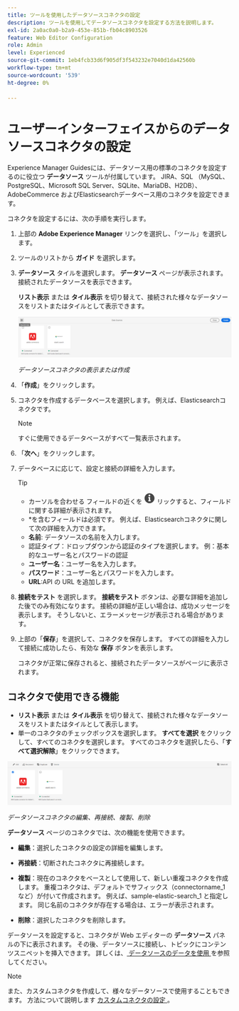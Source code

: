 ```yaml
---
title: ツールを使用したデータソースコネクタの設定
description: ツールを使用してデータソースコネクタを設定する方法を説明します。
exl-id: 2a0ac0a0-b2a9-453e-851b-fb04c8903526
feature: Web Editor Configuration
role: Admin
level: Experienced
source-git-commit: 1eb4fcb33d6f905df3f543232e7040d1da42560b
workflow-type: tm+mt
source-wordcount: '539'
ht-degree: 0%

---
```


# ユーザーインターフェイスからのデータソースコネクタの設定

Experience Manager Guidesには、データソース用の標準のコネクタを設定するのに役立つ **データソース** ツールが付属しています。 JIRA、SQL （MySQL、PostgreSQL、Microsoft SQL Server、SQLite、MariaDB、H2DB）、AdobeCommerce およびElasticsearchデータベース用のコネクタを設定できます。

コネクタを設定するには、次の手順を実行します。

1. 上部の **Adobe Experience Manager** リンクを選択し、「ツール」を選択します。
1. ツールのリストから **ガイド** を選択します。
1. **データソース** タイルを選択します。 **データソース** ページが表示されます。 接続されたデータソースを表示できます。

   **リスト表示** または **タイル表示** を切り替えて、接続された様々なデータソースをリストまたはタイルとして表示できます。

   <img src="./assets/data-sources-create-window.png" alt= "データソースページにリストされたデータソース" width="800">

   *データソースコネクタの表示または作成*
1. 「**作成**」をクリックします。
1. コネクタを作成するデータベースを選択します。 例えば、Elasticsearchコネクタです。
   >[!NOTE]
   >
   >すぐに使用できるデータベースがすべて一覧表示されます。

1. 「**次へ**」をクリックします。
1. データベースに応じて、設定と接続の詳細を入力します。

   >[!TIP]
   >* カーソルを合わせる フィールドの近くを <img src="./assets/info-details.svg" alt= "情報アイコン" width="25"> リックすると、フィールドに関する詳細が表示されます。
   > * *を含むフィールドは必須です。 例えば、Elasticsearchコネクタに関して次の詳細を入力できます。

   * **名前**: データソースの名前を入力します。
   * 認証タイプ：ドロップダウンから認証のタイプを選択します。 例：基本的なユーザー名とパスワードの認証
   * **ユーザー名**：ユーザー名を入力します。
   * **パスワード**：ユーザー名とパスワードを入力します。
   * **URL**:API の URL を追加します。

1. **接続をテスト** を選択します。 **接続をテスト** ボタンは、必要な詳細を追加した後でのみ有効になります。 接続の詳細が正しい場合は、成功メッセージを表示します。 そうしないと、エラーメッセージが表示される場合があります。



1. 上部の「**保存**」を選択して、コネクタを保存します。     すべての詳細を入力して接続に成功したら、有効な **保存** ボタンを表示します。


   コネクタが正常に保存されると、接続されたデータソースがページに表示されます。

## コネクタで使用できる機能

* **リスト表示** または **タイル表示** を切り替えて、接続された様々なデータソースをリストまたはタイルとして表示します。
* 単一のコネクタのチェックボックスを選択します。 **すべてを選択** をクリックして、すべてのコネクタを選択します。 すべてのコネクタを選択したら、「**すべて選択解除**」をクリックできます。

<img src="./assets/data-sources-features.png" alt= "「データソース」ページのデータソースの機能" width="800">

*データソースコネクタの編集、再接続、複製、削除*

**データソース** ページのコネクタでは、次の機能を使用できます。

* **編集**：選択したコネクタの設定の詳細を編集します。

* **再接続**：切断されたコネクタに再接続します。

* **複製**：現在のコネクタをベースとして使用して、新しい重複コネクタを作成します。 重複コネクタは、デフォルトでサフィックス（connectorname_1 など）が付いて作成されます。 例えば、sample-elastic-search_1 と指定します。
同じ名前のコネクタが存在する場合は、エラーが表示されます。

* **削除**：選択したコネクタを削除します。


データソースを設定すると、コネクタが Web エディターの **データソース** パネルの下に表示されます。 その後、データソースに接続し、トピックにコンテンツスニペットを挿入できます。 詳しくは、[ データソースのデータを使用 ](../user-guide/web-editor-content-snippet.md) を参照してください。

>[!NOTE]
>
>また、カスタムコネクタを作成して、様々なデータソースで使用することもできます。 方法について説明します [ カスタムコネクタの設定 ](../knowledge-base/kb-articles/data-source/conf-custom-data-source-connector.md)。